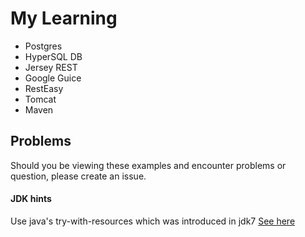 # My Learning

* Postgres
* HyperSQL DB
* Jersey REST
* Google Guice
* RestEasy
* Tomcat
* Maven

## Problems 
Should you be viewing these examples and encounter problems or question, please create an issue.


#### JDK hints 
Use java's try-with-resources which was introduced in jdk7 [See here](www.docs.oracle.com/javase/tutorial/essential/exceptions/tryResourceClose.html)
